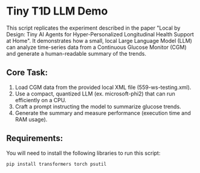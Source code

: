 # Tiny T1D LLM Demo
This script replicates the experiment described in the paper "Local by Design: Tiny AI Agents for Hyper-Personalized Longitudinal Health Support at Home". It demonstrates how a small, local Large Language Model (LLM) can analyze time-series data from a Continuous Glucose Monitor (CGM) and generate a human-readable summary of the trends.

## Core Task:
1. Load CGM data from the provided local XML file (559-ws-testing.xml).
2. Use a compact, quantized LLM (ex. microsoft-phi2) that can run efficiently on a CPU.
3. Craft a prompt instructing the model to summarize glucose trends.
4. Generate the summary and measure performance (execution time and RAM usage).

## Requirements:
You will need to install the following libraries to run this script:
```
pip install transformers torch psutil
```
